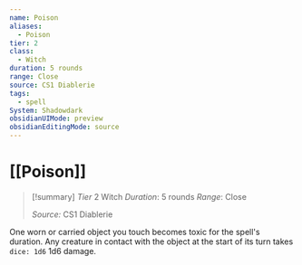 ```yaml
---
name: Poison
aliases:
  - Poison
tier: 2
class:
  - Witch
duration: 5 rounds
range: Close
source: CS1 Diablerie
tags:
  - spell
System: Shadowdark
obsidianUIMode: preview
obsidianEditingMode: source
---
```








 # [[Poison]]

>[!summary]
> *Tier* 2
> Witch
> *Duration*: 5 rounds
> *Range*: Close
> 
> *Source:* CS1 Diablerie

One worn or carried object you touch becomes toxic for the spell's duration. Any creature in contact with the object at the start of its turn takes `dice: 1d6` 1d6 damage.


